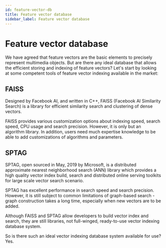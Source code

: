```yaml
---
id: feature-vector-db
title: Feature vector database
sidebar_label: Feature vector database
---
```


# Feature vector database

We have agreed that feature vectors are the basic elements to precisely represent multimedia objects. But are there any ideal database that allows the efficient storing and indexing of feature vectors? Let's start by looking at some competent tools of feature vector indexing available in the market:

## FAISS

Designed by Facebook AI, and written in C++, FAISS (Facebook AI Similarity Search) is a library for efficient similarity search and clustering of dense vectors.

FAISS provides various customization options about indexing speed, search speed, CPU usage and search precision. However, it is only but an algorithm library. In addition, users need much expertise knowledge to be able to add customizations of algorithms and parameters.       


## SPTAG

SPTAG, open sourced in May, 2019 by Microsoft, is a distributed approximate nearest neighborhood search (ANN) library which provides a high quality vector index build, search and distributed online serving toolkits for large scale vector search scenario.

SPTAG has excellent performance in search speed and search precision. However, it is still subject to common limitations of graph-based search - graph construction takes a long time, especially when new vectors are to be added.

Although FAISS and SPTAG allow developers to build vector index and search, they are still libraries, not full-winged, ready-to-use vector indexing database system. 

So is there such an ideal vector indexing database system available for use? Yes.

